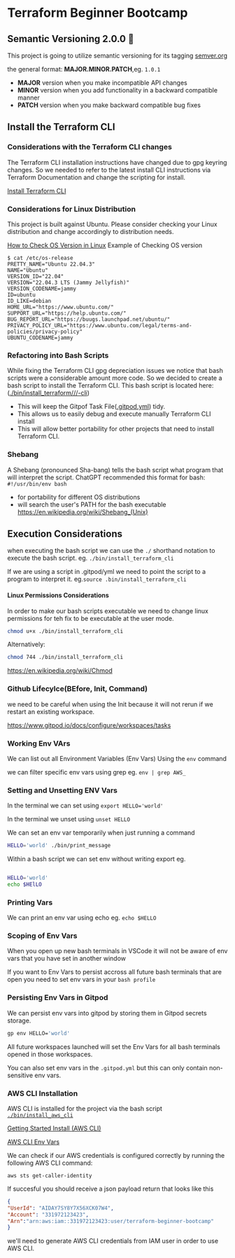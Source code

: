 # Terraform Beginner Bootcamp 

## Semantic Versioning 2.0.0 :mage:

This project is going to utilize semantic versioning for its tagging 
[semver.org](https://semver.org/)

the general format:
**MAJOR.MINOR.PATCH**,eg. `1.0.1`


- **MAJOR** version when you make incompatible API changes
- **MINOR** version when you add functionality in a backward compatible manner
- **PATCH** version when you make backward compatible bug fixes

## Install the Terraform CLI

### Considerations with the Terraform CLI changes 
The Terraform CLI installation instructions have changed due to gpg keyring changes. So we needed to refer to the latest install CLI instructions via Terraform Documentation and change the scripting for install.

[Install Terraform CLI](https://developer.hashicorp.com/terraform/tutorials/aws-get-started/install-cli#install-cli)


### Considerations for Linux Distribution 
This project is built against Ubuntu.
Please consider checking your Linux distribution and change accordingly to distribution needs.

[How to Check OS Version in Linux](
https://www.cyberciti.biz/faq/how-to-check-os-version-in-linux-command-line/)
Example of Checking OS version
```
$ cat /etc/os-release
PRETTY_NAME="Ubuntu 22.04.3"
NAME="Ubuntu"
VERSION_ID="22.04"
VERSION="22.04.3 LTS (Jammy Jellyfish)"
VERSION_CODENAME=jammy
ID=ubuntu
ID_LIKE=debian
HOME_URL="https://www.ubuntu.com/"
SUPPORT_URL="https://help.ubuntu.com/"
BUG_REPORT_URL="https://buugs.launchpad.net/ubuntu/"
PRIVACY_POLICY_URL="https://www.ubuntu.com/legal/terms-and-policies/privacy-policy"
UBUNTU_CODENAME=jammy
```

### Refactoring into Bash Scripts

While fixing the Terraform CLI gpg depreciation issues we notice that bash scripts were a considerable amount more code. So we decided to create a bash script to install the Terraform CLI. 
This bash script is located here: ([./bin/install_terraform///-cli](./bin/install_terraform_cli))
- This will keep the Gitpof Task File([.gitpod.yml](.gitpod.yml)) tidy. 
- This allows us to easily debug and execute manually Terraform CLI install 
- This will allow better portability for other projects that need to install Terraform CLI.


### Shebang 
A Shebang (pronounced Sha-bang) tells the bash script what program that will interpret the script.
ChatGPT recommended this format for bash: `#!/usr/bin/env bash`

- for portability for different OS distributions 
- will search the user's PATH for the bash executable
https://en.wikipedia.org/wiki/Shebang_(Unix)

## Execution Considerations
when executing the bash script we can use the `./` shorthand notation to execute the bash script.
eg. `./bin/install_terraform_cli`

If we are using a script in .gitpod/yml we need to point the script to a program to interpret it. eg.`source .bin/install_terraform_cli`

#### Linux Permissions Considerations 

In order to make our bash scripts executable we need to change linux permissions for teh fix to be executable at the user mode.

```sh
chmod u+x ./bin/install_terraform_cli
```

Alternatively:
```sh
chmod 744 ./bin/install_terraform_cli
```
https://en.wikipedia.org/wiki/Chmod

### Github Lifecylce(BEfore, Init, Command)
we need to be careful when using the Init because it will not rerun if we restart an existing workspace.

https://www.gitpod.io/docs/configure/workspaces/tasks


### Working Env VArs 

We can list out all Environment Variables (Env Vars) Using the `env` command 

we can filter specific env vars using grep eg. `env | grep AWS_`

### Setting and Unsetting ENV Vars 

In the terminal we can set using `export HELLO='world'`

In the terminal we unset using `unset HELLO`

We can set an env var temporarily when just running a command
```sh
HELLO='world' ./bin/print_message
``` 
Within a bash script we can set env without writing export eg.

```sh

HELLO='world'
echo $HElLO
```

### Printing Vars

We can print an env var using echo eg. `echo $HELLO`

### Scoping of Env Vars 

When you open up new bash terminals in VSCode it will not be aware of env vars that you have set in another window 

If you want to Env Vars to persist accross all future bash terminals that are open you need to set env vars in your `bash profile` 

### Persisting  Env Vars in Gitpod

We can persist env vars into gitpod by storing them in Gitpod secrets storage.

```sh
gp env HELLO='world'
```

All future workspaces launched will set the Env Vars for all bash terminals opened in those workspaces.

You can also set env vars in the `.gitpod.yml` but this can only contain non-sensitive env vars.


### AWS CLI Installation

AWS CLI is installed for the project via the bash script [`./bin/install_aws_cli`](./bin/install_aws_cli)

[Getting Started Install (AWS CLI)](https://docs.aws.amazon.com/cli/latest/userguide/getting-started-install.html)

[AWS CLI Env Vars](https://docs.aws.amazon.com/cli/latest/userguide/cli-configure-envvars.html)

We can check if our AWS credentials is configured correctly by running the following AWS CLI command:

```
aws sts get-caller-identity
```
If succesful you should receive a json payload return that looks like this 

```json
{
"UserId": "AIDAY7SY8Y7X56XCK07W4",
"Account": "331972123423",
"Arn":"arn:aws:iam::331972123423:user/terraform-beginner-bootcamp"
}
```

we'll need to generate AWS CLI credentials from IAM user in order to use AWS CLI.